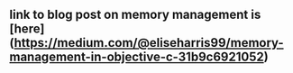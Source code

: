 ## link to blog post on memory management is [here] (https://medium.com/@eliseharris99/memory-management-in-objective-c-31b9c6921052)
